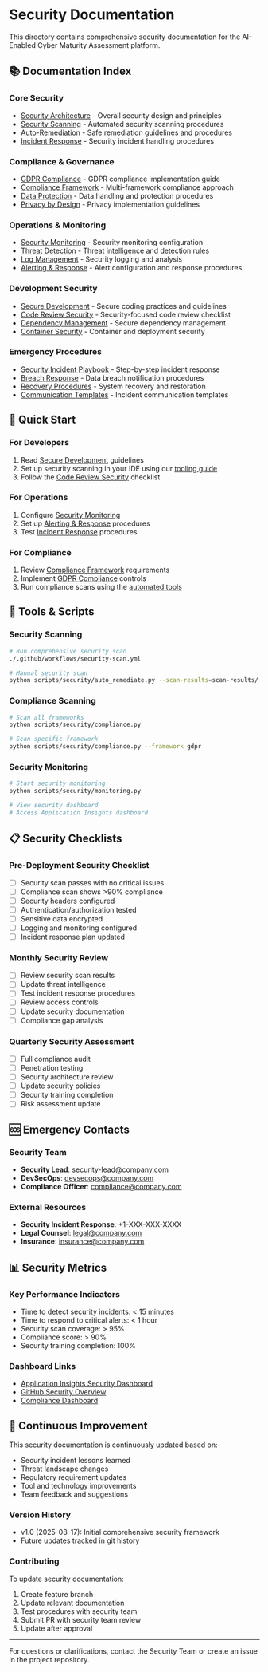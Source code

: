 # Security Documentation

This directory contains comprehensive security documentation for the AI-Enabled Cyber Maturity Assessment platform.

## 📚 Documentation Index

### Core Security
- [Security Architecture](./architecture.md) - Overall security design and principles
- [Security Scanning](./scanning-runbook.md) - Automated security scanning procedures
- [Auto-Remediation](./remediation-procedures.md) - Safe remediation guidelines and procedures
- [Incident Response](./incident-response.md) - Security incident handling procedures

### Compliance & Governance
- [GDPR Compliance](./gdpr-compliance.md) - GDPR compliance implementation guide
- [Compliance Framework](./compliance-framework.md) - Multi-framework compliance approach
- [Data Protection](./data-protection.md) - Data handling and protection procedures
- [Privacy by Design](./privacy-by-design.md) - Privacy implementation guidelines

### Operations & Monitoring
- [Security Monitoring](./monitoring-setup.md) - Security monitoring configuration
- [Threat Detection](./threat-detection.md) - Threat intelligence and detection rules
- [Log Management](./log-management.md) - Security logging and analysis
- [Alerting & Response](./alerting-response.md) - Alert configuration and response procedures

### Development Security
- [Secure Development](./secure-development.md) - Secure coding practices and guidelines
- [Code Review Security](./code-review-security.md) - Security-focused code review checklist
- [Dependency Management](./dependency-management.md) - Secure dependency management
- [Container Security](./container-security.md) - Container and deployment security

### Emergency Procedures
- [Security Incident Playbook](./incident-playbook.md) - Step-by-step incident response
- [Breach Response](./breach-response.md) - Data breach notification procedures
- [Recovery Procedures](./recovery-procedures.md) - System recovery and restoration
- [Communication Templates](./communication-templates.md) - Incident communication templates

## 🚀 Quick Start

### For Developers
1. Read [Secure Development](./secure-development.md) guidelines
2. Set up security scanning in your IDE using our [tooling guide](./developer-tools.md)
3. Follow the [Code Review Security](./code-review-security.md) checklist

### For Operations
1. Configure [Security Monitoring](./monitoring-setup.md)
2. Set up [Alerting & Response](./alerting-response.md) procedures
3. Test [Incident Response](./incident-response.md) procedures

### For Compliance
1. Review [Compliance Framework](./compliance-framework.md) requirements
2. Implement [GDPR Compliance](./gdpr-compliance.md) controls
3. Run compliance scans using the [automated tools](./compliance-scanning.md)

## 🔧 Tools & Scripts

### Security Scanning
```bash
# Run comprehensive security scan
./.github/workflows/security-scan.yml

# Manual security scan
python scripts/security/auto_remediate.py --scan-results=scan-results/ --mode=review_only
```

### Compliance Scanning
```bash
# Scan all frameworks
python scripts/security/compliance.py

# Scan specific framework
python scripts/security/compliance.py --framework gdpr
```

### Security Monitoring
```bash
# Start security monitoring
python scripts/security/monitoring.py

# View security dashboard
# Access Application Insights dashboard
```

## 📋 Security Checklists

### Pre-Deployment Security Checklist
- [ ] Security scan passes with no critical issues
- [ ] Compliance scan shows >90% compliance
- [ ] Security headers configured
- [ ] Authentication/authorization tested
- [ ] Sensitive data encrypted
- [ ] Logging and monitoring configured
- [ ] Incident response plan updated

### Monthly Security Review
- [ ] Review security scan results
- [ ] Update threat intelligence
- [ ] Test incident response procedures
- [ ] Review access controls
- [ ] Update security documentation
- [ ] Compliance gap analysis

### Quarterly Security Assessment
- [ ] Full compliance audit
- [ ] Penetration testing
- [ ] Security architecture review
- [ ] Update security policies
- [ ] Security training completion
- [ ] Risk assessment update

## 🆘 Emergency Contacts

### Security Team
- **Security Lead**: security-lead@company.com
- **DevSecOps**: devsecops@company.com
- **Compliance Officer**: compliance@company.com

### External Resources
- **Security Incident Response**: +1-XXX-XXX-XXXX
- **Legal Counsel**: legal@company.com
- **Insurance**: insurance@company.com

## 📊 Security Metrics

### Key Performance Indicators
- Time to detect security incidents: < 15 minutes
- Time to respond to critical alerts: < 1 hour
- Security scan coverage: > 95%
- Compliance score: > 90%
- Security training completion: 100%

### Dashboard Links
- [Application Insights Security Dashboard](https://portal.azure.com)
- [GitHub Security Overview](https://github.com/security)
- [Compliance Dashboard](./compliance-dashboard.md)

## 🔄 Continuous Improvement

This security documentation is continuously updated based on:
- Security incident lessons learned
- Threat landscape changes
- Regulatory requirement updates
- Tool and technology improvements
- Team feedback and suggestions

### Version History
- v1.0 (2025-08-17): Initial comprehensive security framework
- Future updates tracked in git history

### Contributing
To update security documentation:
1. Create feature branch
2. Update relevant documentation
3. Test procedures with security team
4. Submit PR with security team review
5. Update after approval

---

For questions or clarifications, contact the Security Team or create an issue in the project repository.